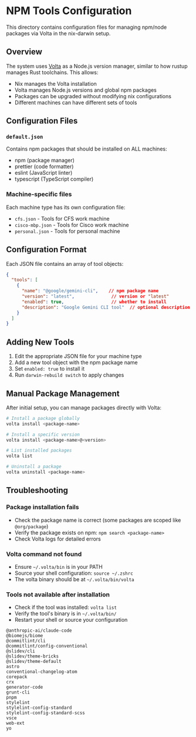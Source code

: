 # NPM Tools Configuration

This directory contains configuration files for managing npm/node packages via Volta in the nix-darwin setup.

## Overview

The system uses [Volta](https://volta.sh/) as a Node.js version manager, similar to how rustup manages Rust toolchains. This allows:

- Nix manages the Volta installation
- Volta manages Node.js versions and global npm packages
- Packages can be upgraded without modifying nix configurations
- Different machines can have different sets of tools

## Configuration Files

### `default.json`
Contains npm packages that should be installed on ALL machines:
- npm (package manager)
- prettier (code formatter)
- eslint (JavaScript linter)
- typescript (TypeScript compiler)

### Machine-specific files
Each machine type has its own configuration file:
- `cfs.json` - Tools for CFS work machine
- `cisco-mbp.json` - Tools for Cisco work machine
- `personal.json` - Tools for personal machine

## Configuration Format

Each JSON file contains an array of tool objects:

```json
{
  "tools": [
    {
      "name": "@google/gemini-cli",    // npm package name
      "version": "latest",              // version or "latest"
      "enabled": true,                  // whether to install
      "description": "Google Gemini CLI tool"  // optional description
    }
  ]
}
```

## Adding New Tools

1. Edit the appropriate JSON file for your machine type
2. Add a new tool object with the npm package name
3. Set `enabled: true` to install it
4. Run `darwin-rebuild switch` to apply changes

## Manual Package Management

After initial setup, you can manage packages directly with Volta:

```bash
# Install a package globally
volta install <package-name>

# Install a specific version
volta install <package-name>@<version>

# List installed packages
volta list

# Uninstall a package
volta uninstall <package-name>
```

## Troubleshooting

### Package installation fails
- Check the package name is correct (some packages are scoped like `@org/package`)
- Verify the package exists on npm: `npm search <package-name>`
- Check Volta logs for detailed errors

### Volta command not found
- Ensure `~/.volta/bin` is in your PATH
- Source your shell configuration: `source ~/.zshrc`
- The volta binary should be at `~/.volta/bin/volta`

### Tools not available after installation
- Check if the tool was installed: `volta list`
- Verify the tool's binary is in `~/.volta/bin/`
- Restart your shell or source your configuration

```
@anthropic-ai/claude-code
@biomejs/biome
@commitlint/cli
@commitlint/config-conventional
@slidev/cli
@slidev/theme-bricks
@slidev/theme-default
astro
conventional-changelog-atom
corepack
crx
generator-code
grunt-cli
pnpm
stylelint
stylelint-config-standard
stylelint-config-standard-scss
vsce
web-ext
yo
```
